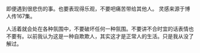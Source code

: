 即便遇到很悲伤的事。也要表现得乐观，不要吧痛苦带给其他人。 灵感来源于博人传167集。

人活着就会处在各种氛围中，不要破坏任何一种氛围。不要讲不合时宜的话表情也不要有。以前我认为这是一种自欺欺人，其实这才是正常人的生活。只是我从没了解过。